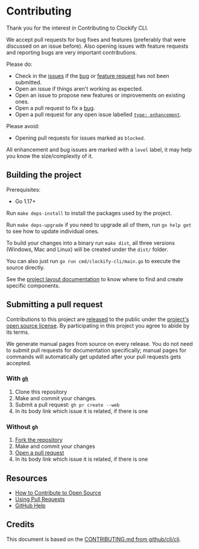 # Contributing

Thank you for the interest in Contributing to Clockify CLI.

We accept pull requests for bug fixes and features (preferably that were discussed on an issue
before). Also opening issues with feature requests and reporting bugs are very important
contributions.

Please do:

- Check in the [issues](https://github.com/lucassabreu/clockify-cli/issues) if the [bug][bugs]
 or [feature request][enhancement] has not been submitted.
- Open an issue if things aren't working as expected.
- Open an issue to propose new features or improvements on existing ones.
- Open a pull request to fix a [bug][bugs].
- Open a pull request for any open issue labelled [`type: enhancement`][enhancement].

Please avoid:

- Opening pull requests for issues marked as `blocked`.

All enhancement and bug issues are marked with a `level` label, it may help you know the
size/complexity of it.

## Building the project

Prerequisites:
- Go 1.17+

Run `make deps-install` to install the packages used by the project.

Run `make deps-upgrade` if you need to upgrade all of them, run `go help get` to see how to update
individual ones.

To build your changes into a binary run `make dist`, all three versions (Windows, Mac and Linux)
will be created under the `dist/` folder.

You can also just run `go run cmd/clockify-cli/main.go` to execute the source directly.

See the [project layout documentation][project layout] to know where to find and create specific
components.

## Submitting a pull request

Contributions to this project are [released][legal] to the public under the
[project's open source license][license]. By participating in this project you agree to abide by
its terms.

We generate manual pages from source on every release. You do not need to submit pull requests for
documentation specifically; manual pages for commands will automatically get updated after your
pull requests gets accepted.

### With [`gh`][gh]

1. Clone this repository
2. Make and commit your changes.
3. Submit a pull request: `gh pr create --web`
4. In its body link which issue it is related, if there is one

### Without `gh`

1. [Fork the repository][fork]
2. Make and commit your changes
3. [Open a pull request][open-pr]
4. In its body link which issue it is related, if there is one

## Resources

- [How to Contribute to Open Source][]
- [Using Pull Requests][]
- [GitHub Help][]

## Credits

This document is based on the [CONTRIBUTING.md from github/cli/cli][credit].

[fork]: https://github.com/lucassabreu/clockify-cli/fork
[open-pr]: https://github.com/lucassabreu/clockify-cli/compare
[credit]: https://github.com/cli/cli/blob/trunk/.github/CONTRIBUTING.md
[bugs]: https://github.com/lucassabreu/clockify-cli/issues?q=is%3Aopen+is%3Aissue+label%3A%22type%3A+bug%22
[enhancement]: https://github.com/lucassabreu/clockify-cli/issues?q=is%3Aissue+is%3Aopen+label%3A%22type%3A+enhancement%22
[project layout]: ./docs/project-layout.md
[gh]: https://github.com/cli/cli
[legal]: https://docs.github.com/en/free-pro-team@latest/github/site-policy/github-terms-of-service#6-contributions-under-repository-license
[license]: ./LICENSE
[How to Contribute to Open Source]: https://opensource.guide/how-to-contribute/
[Using Pull Requests]: https://docs.github.com/en/free-pro-team@latest/github/collaborating-with-issues-and-pull-requests/about-pull-requests
[GitHub Help]: https://docs.github.com/
